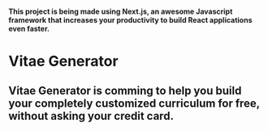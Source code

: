 #### This project is being made using Next.js, an awesome Javascript framework that increases your productivity to build React applications even faster.


# Vitae Generator
## Vitae Generator is comming to help you build your completely customized curriculum for free, without asking your credit card.
